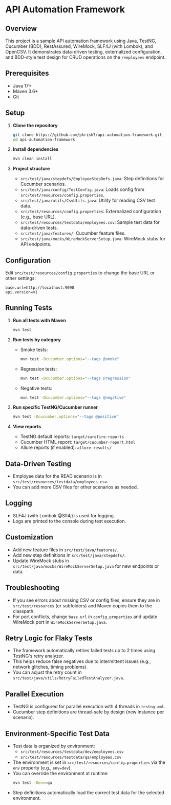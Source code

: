 # API Automation Framework

## Overview
This project is a sample API automation framework using Java, TestNG, Cucumber (BDD), RestAssured, WireMock, SLF4J (with Lombok), and OpenCSV. It demonstrates data-driven testing, externalized configuration, and BDD-style test design for CRUD operations on the `/employees` endpoint.

## Prerequisites
- Java 17+
- Maven 3.6+
- Git

## Setup

1. **Clone the repository**
   ```sh
   git clone https://github.com/pkrish7/api-automation-framework.git
   cd api-automation-framework
   ```

2. **Install dependencies**
   ```sh
   mvn clean install
   ```

3. **Project structure**
   - `src/test/java/stepdefs/EmployeeStepDefs.java`: Step definitions for Cucumber scenarios.
   - `src/test/java/config/TestConfig.java`: Loads config from `src/test/resources/config.properties`.
   - `src/test/java/utils/CsvUtils.java`: Utility for reading CSV test data.
   - `src/test/resources/config.properties`: Externalized configuration (e.g., base URL).
   - `src/test/resources/testdata/employees.csv`: Sample test data for data-driven tests.
   - `src/test/java/features/`: Cucumber feature files.
   - `src/test/java/mocks/WireMockServerSetup.java`: WireMock stubs for API endpoints.

## Configuration

Edit `src/test/resources/config.properties` to change the base URL or other settings:
```
base.url=http://localhost:9090
api.version=v1
```

## Running Tests

1. **Run all tests with Maven**
   ```sh
   mvn test
   ```

2. **Run tests by category**
   - Smoke tests:
     ```sh
     mvn test -Dcucumber.options="--tags @smoke"
     ```
   - Regression tests:
     ```sh
     mvn test -Dcucumber.options="--tags @regression"
     ```
   - Negative tests:
     ```sh
     mvn test -Dcucumber.options="--tags @negative"
     ```

3. **Run specific TestNG/Cucumber runner**
   ```sh
   mvn test -Dcucumber.options="--tags @positive"
   ```

4. **View reports**
   - TestNG default reports: `target/surefire-reports`
   - Cucumber HTML report: `target/cucumber-report.html`
   - Allure reports (if enabled): `allure-results/`

## Data-Driven Testing

- Employee data for the READ scenario is in `src/test/resources/testdata/employees.csv`.
- You can add more CSV files for other scenarios as needed.

## Logging

- SLF4J (with Lombok @Slf4j) is used for logging.
- Logs are printed to the console during test execution.

## Customization

- Add new feature files in `src/test/java/features/`.
- Add new step definitions in `src/test/java/stepdefs/`.
- Update WireMock stubs in `src/test/java/mocks/WireMockServerSetup.java` for new endpoints or data.

## Troubleshooting

- If you see errors about missing CSV or config files, ensure they are in `src/test/resources` (or subfolders) and Maven copies them to the classpath.
- For port conflicts, change `base.url` in `config.properties` and update WireMock port in `WireMockServerSetup.java`.

## Retry Logic for Flaky Tests

- The framework automatically retries failed tests up to 2 times using TestNG's retry analyzer.
- This helps reduce false negatives due to intermittent issues (e.g., network glitches, timing problems).
- You can adjust the retry count in `src/test/java/utils/RetryFailedTestAnalyzer.java`.

## Parallel Execution

- TestNG is configured for parallel execution with 4 threads in `testng.xml`.
- Cucumber step definitions are thread-safe by design (new instance per scenario).

## Environment-Specific Test Data

- Test data is organized by environment:
  - `src/test/resources/testdata/dev/employees.csv`
  - `src/test/resources/testdata/qa/employees.csv`
- The environment is set in `src/test/resources/config.properties` via the `env` property (e.g., `env=dev`).
- You can override the environment at runtime:
  ```sh
  mvn test -Denv=qa
  ```
- Step definitions automatically load the correct test data for the selected environment.
